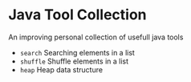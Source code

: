 # Java Tool Collection
An improving personal collection of usefull java tools
+ `search` Searching elements in a list
+ `shuffle` Shuffle elements in a list
+ `heap` Heap data structure
